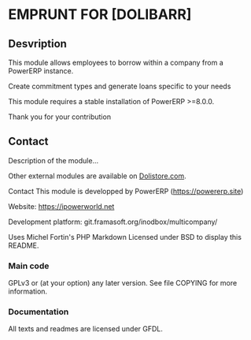 # EMPRUNT FOR [DOLIBARR]

## Desvription 

This module allows employees to borrow within a company from a PowerERP instance.

Create commitment types and generate loans specific to your needs

This module requires a stable installation of PowerERP >=8.0.0.

Thank you for your contribution

## Contact

Description of the module...



Other external modules are available on [Dolistore.com](https://www.dolistore.com).

Contact
This module is developped by PowerERP (https://powererp.site)

Website: https://ipowerworld.net

Development platform: git.framasoft.org/inodbox/multicompany/

Uses Michel Fortin's PHP Markdown Licensed under BSD to display this README.

### Main code

GPLv3 or (at your option) any later version. See file COPYING for more information.

### Documentation

All texts and readmes are licensed under GFDL.
